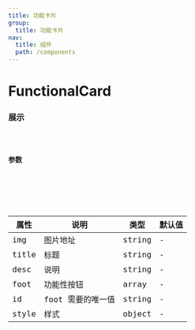 ```yaml
---
title: 功能卡片
group: 
  title: 功能卡片
nav:
  title: 组件
  path: /components
---
```


# FunctionalCard
### 展示

<code src="./demos/demo.tsx" />

### 参数

<API />

###
| 属性 | 说明 | 类型 | 默认值 |
| --- | --- | --- | --- |
| img | 图片地址 | string | - |
| title | 标题 | string | - |
| desc | 说明 | string | - |
| foot | 功能性按钮 | array | - |
| id | foot 需要的唯一值 | string | - |
| style | 样式 | object | - |
